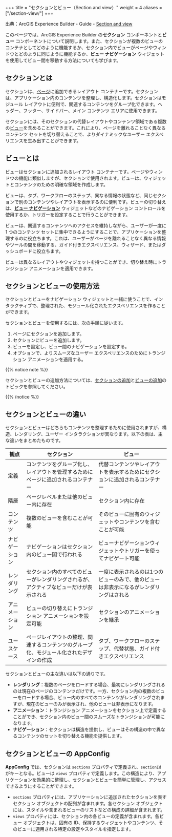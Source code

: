 +++
title = "セクションとビュー（Section and view）"
weight = 4 
aliases = ["/section-view/"]
+++

出典：ArcGIS Experience Builder - Guide - [Section and view](https://developers.arcgis.com/experience-builder/guide/section-view/)

このページでは、ArcGIS Experience Builder の**セクション** コンポーネントと**ビュー** コンポーネントについて説明します。また、セクションが複数のビューのコンテナとしてどのように機能するか、セクション内でビューがページやウィンドウとどのように同じように機能するか、**ビュー ナビゲーション** ウィジェットを使用してビュー間を移動する方法についても学びます。

## セクションとは
セクションは、[ページ](../page)に追加できるレイアウト コンテナーです。セクションは、アプリケーション内のコンテンツを整理し、構造化します。セクションはモジュール レイアウトに便利で、関連するコンテンツをグループ化できます。ヘッダー、フッター、サイドバー、メイン コンテンツ エリアに使用できます。

セクションには、そのセクションの代替レイアウトやコンテンツ領域である複数の[ビュー](./#ビューとは)を含めることができます。これにより、ページを離れることなく異なるコンテンツ セットを切り替えることで、よりダイナミックなユーザー エクスペリエンスを生み出すことができます。

## ビューとは
ビューはセクションに追加されるレイアウト コンテナーです。ページやウィンドウの機能に類似しますが、セクションで使用されます。ビューは、ウィジェットとコンテンツのための明確な領域を作成します。

ビューは、タブ、ワークフローのステップ、異なる情報の状態など、同じセクションで別のコンテンツやレイアウトを表示するのに便利です。ビューの切り替えは、[**ビュー ナビゲーション**](https://doc.arcgis.com/en/experience-builder/11.5/configure-widgets/view-navigation-widget.htm) ウィジェットなどのナビゲーション コントロールを使用するか、トリガーを設定することで行うことができます。

ビューは、関連するコンテンツへのアクセスを維持しながら、ユーザーが一度に 1 つのコンテンツ セットに集中できるようにすることで、アプリケーションを整理するのに役立ちます。これは、ユーザーがページを離れることなく異なる情報やツールの間を移動する、ガイド付きエクスペリエンス、ウィザード、またはダッシュボードに役立ちます。

ビューは異なるレイアウトやウィジェットを持つことができ、切り替え時にトランジション アニメーションを適用できます。

## セクションとビューの使用方法
セクションとビューをナビゲーション ウィジェットと一緒に使うことで、インタラクティブで、整理された、モジュール化されたエクスペリエンスを作ることができます。

セクションとビューを使用するには、次の手順に従います。

1. ページにセクションを追加します。
2. セクションにビューを追加します。
3. ビューを設定し、ビュー間のナビゲーションを設定する。
4. オプションで、よりスムーズなユーザー エクスペリエンスのためにトランジション アニメーションを適用する。

{{% notice note %}}

セクションとビューの追加方法については、[セクションの追加](https://doc.arcgis.com/en/experience-builder/latest/create-apps/add-section.htm)と[ビューの追加](https://doc.arcgis.com/en/experience-builder/latest/create-apps/add-view.htm)のトピックを参照してください。

{{% /notice %}}

## セクションとビューの違い
セクションとビューはどちらもコンテンツを整理するために使用されますが、構造、レンダリング、ユーザー インタラクションが異なります。以下の表は、主な違いをまとめたものです。

| 観点 | セクション | ビュー |
|---|---|---|
| 定義 | コンテンツをグループ化し、レイアウトを管理するためにページに追加されるコンテナー | 代替コンテンツやレイアウトを表示するためにセクションに追加されるコンテナー |
| 階層 | ページレベルまたは他のビュー内に存在 | セクション内に存在 |
| コンテンツ | 複数のビューを含むことが可能 | そのビューに固有のウィジェットやコンテンツを含むことが可能 |
| ナビゲーション | ナビゲーションはセクション内のビュー間で行われる | ビューナビゲーションウィジェットやトリガーを使ってナビゲート可能 |
| レンダリング | セクション内のすべてのビューがレンダリングされるが、アクティブなビューだけが表示される | 一度に表示されるのは1つのビューのみで、他のビューは非表示になるがレンダリングはされる |
| アニメーション | ビューの切り替えにトランジション アニメーションを設定可能 | セクションのアニメーションを継承 |
| ユースケース | ページレイアウトの整理、関連するコンテンツのグループ化、モジュール化されたデザインの作成 | タブ、ワークフローのステップ、代替状態、ガイド付きエクスペリエンス |

セクションとビューの主な違いは以下の通りです。

- **レンダリング**：複数のページをロードする場合、最初にレンダリングされるのは現在のページのコンテンツだけです。一方、セクション内の複数のビューをロードする場合、ビュー内のすべてのコンテンツがレンダリングされますが、現在のビューのみが表示され、他のビューは非表示になります。
- **アニメーション**：トランジション アニメーションをセクション上で定義することができ、セクション内のビュー間のスムーズなトランジションが可能になります。
- **ナビゲーション**：セクションは構造を提供し、ビューはその構造の中で異なるコンテンツのセットを切り替える機能を提供します。

## セクションとビューの AppConfig
**AppConfig** では、セクションは `sections` プロパティで定義され、`sectionId` がキーとなる。ビューは `views` プロパティで定義します。この構造により、アプリケーションを効果的に整理し、セクションとビューを簡単に管理し、アクセスできるようにすることができます。

- `sections` プロパティには、アプリケーションに追加されたセクションを表すセクション オブジェクトの配列が含まれます。各セクション オブジェクトには、スタイルや含まれるビューのリストなどの構成の詳細が含まれます。
- `views` プロパティには、セクション内の各ビューの定義が含まれます。各ビュー オブジェクトは、固有の ID、保持するウィジェットやコンテンツ、そのビューに適用される特定の設定やスタイルを指定します。